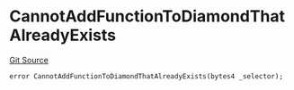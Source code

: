 # CannotAddFunctionToDiamondThatAlreadyExists
[Git Source](https://github.com/thrackle-io/tron/blob/bcd51b65303028319f618c7ac3ded4f0d5f7d964/src/protocol/economic/ruleProcessor/RuleProcessorDiamondLib.sol)


```solidity
error CannotAddFunctionToDiamondThatAlreadyExists(bytes4 _selector);
```

